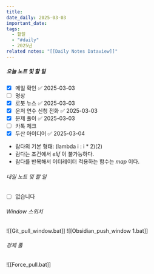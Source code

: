```yaml
---
title: 
date_daily: 2025-03-03
important_date: 
tags:
  - 할일
  - "#daily"
  - 2025년
related notes: "[[Daily Notes Dataview]]"
---
```

##### 오늘 노트 및 할 일 
- [x] 메일 확인 ✅ 2025-03-03
- [ ] 명상
- [x] 로봇 뉴스 ✅ 2025-03-03
- [x] 운저 연수 신청 전화 ✅ 2025-03-03
- [x] 문제 풀이 ✅ 2025-03-03
- [ ] 카톡 체크
- [x] 두산 아이디어 ✅ 2025-03-04
  
- 람다의 기본 형태: (lambda i : i * 2)(2)
- 람다는 조건에서 _elif_ 이 불가능하다. 
- 람다를 반복해서 이터레이터 적용하는 함수는 _map_ 이다.



###### 내일 노트 및 할 일
- [ ]  없습니다


######  Window 스위치
![[Git_pull_window.bat]]
![[Obsidian_push_window 1.bat]]



###### 강제 풀
![[Force_pull.bat]]